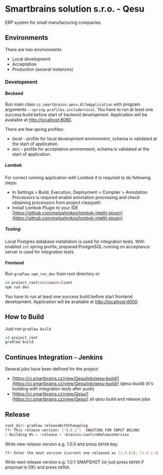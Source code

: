# Smartbrains solution s.r.o. - Qesu
ERP system for small manufacturing companies.

## Environments
There are two environments

- Local development
- Acceptation
- Production (several instances)

### Development
#### Beckend
Run main class `cz.smartbrains.qesu.AlfaApplication` with program arguments `--spring.profiles.include=local`.
You have to run at least one success build before start of backend development.
Application will be available at [http://localhost:8080](http://localhost:8080).

There are few spring profiles:
- *local* - profile for local development environment, schema is validated at the start of application.
- *acc* - profile for acceptation environment, schema is validated at the start of application.

##### Lombok
For correct running application with Lombok it is required to do following steps:
* In Settings > Build, Execution, Deployment > Compiler > Annotation Processors is required enable annotation processing and check obtaining processors from project classpath
* Install Lombok Plugin to your IDE [https://github.com/mplushnikov/lombok-intellij-plugin](https://github.com/mplushnikov/lombok-intellij-plugin)

##### Testing
Local Postgres database installation is used for integration tests. With enabled `int` spring profile, prepared PostgreSQL running on acceptance server is used for integration tests.

#### Frontend
Run `gradlew npm_run_dev` from root directory or
```bash
cd project_root\src\main\client
npm run dev
```
You have to run at least one success build before start frontend development.
Application will be available at [http://localhost:4000](http://localhost:4000).

## How to Build
Just run `gradlew build`
```bash
cd project_root
gradlew build  
```

## Continues Integration - Jenkins
Several jobs have been defined for the project:
* [https://ci.smartbrains.cz/view/Qesu/job/qesu-build/](https://ci.smartbrains.cz/view/Qesu/job/qesu-build/) (qesu-build) (it's building with integration tests after push)
* [https://ci.smartbrains.cz/view/Qesu/](https://ci.smartbrains.cz/view/Qesu/) all qesu build and release jobs

## Release
```bash
root_dir> gradlew releaseWithChangelog
??> This release version: ['0.0.1']  (WAITING FOR INPUT BELOW)
> Building 0% > :release > :brainis:confirmReleaseVersion
```
Write new release version e.g. 1.0.0 and press ```ENTER``` key.
```bash
??> Enter the next version (current one released as [1.0.0]): [1.0.1-SNAPSHOT]  (WAITING FOR INPUT BELOW)
```
Write next release version e.g. 1.0.1-SNAPSHOT (or just press ```ENTER``` if proposal is OK) and press ```ENTER```.
